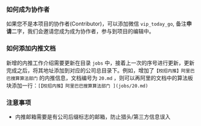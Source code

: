 

### 如何成为协作者

如果您不是本项目的协作者(Contributor)，可以添加微信 `vip_today_go`, 备注**申请**二字，我们会邀请您成为成为协作者，参与到项目的编辑中。



### 如何添加内推文档

新增的内推工作介绍需要更新在目录 `jobs` 中，接着上一次的序号进行更新，更新完成之后，将其地址添加到对应的公司总目录下。例如，增加了`【校招内推】阿里巴巴搜算算法部门` 的内推信息，文档编号为 `20.md` ，则可以再阿里的文档中的算法板块添加一行：`[【校招内推】阿里巴巴搜算算法部门 ](jobs/20.md)`



### 注意事项

- 内推邮箱需要是有公司后缀标志的邮箱，防止猎头/第三方信息误入

  





